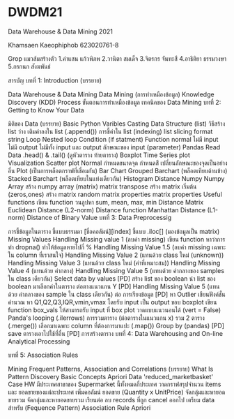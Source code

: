 # DWDM21
Data Warehouse &amp; Data Mining 2021

Khamsaen Kaeophiphob 623020761-8

Grop แมวส้มสร้างตัว
1.คำแสน แก้วพิภพ
2.วานิตา สมเด็จ
3.จิตรกร จันทะสี 
4.อาธิติยา ธรรมวงษา
5.กรกนก สังฆพันธ์  

สารบัญ
บทที่ 1: Introduction (บรรยาย)

Data Warehouse & Data Mining
Data Mining (การทำเหมืองข้อมูล)
Knowledge Discovery (KDD) Process
ขั้นตอนการทำเหมืองข้อมูล
เทคนิคของ Data Mining
บทที่ 2: Getting to Know Your Data

มิติของ Data (บรรยาย)
Basic Python
Varibles
Casting
Data Structure (list)
วิธีสร้าง list ว่าง
เติมค่าลงใน list (.append())
การชี้ค่าใน list (indexing)
list slicing
format string
Loop
Nested loop
Condition (if statment)
Function
normal
ไม่มี input
ไม่มี output
ไม่มีทั้ง input และ output
ลักษณะของ input (parameter)
Pandas
Read Data
.head() & .tail() (ดูหัวตาราง ท้ายตาราง)
Boxplot
Time Series plot
Visualization
Scatter plot
Normal
กำหนดขนาดจุด
กำหนดสี
เปลี่ยนลักษณะของจุดเป็นอย่างอื่น
Plot (เป็นการพล็อตกราฟที่เชื่อมกัน)
Bar Chart
Grouped Barchart (พล็อตเทียบด้านข้าง)
Stacked Barchart (พล็อตเทียบในแท่งเดียวกัน)
Histogram
Distance Numpy
Numpy Array
สร้าง numpy array (matrix)
matrix transpose
สร้าง matrix เริ่มต้น (zeros,ones)
สร้าง matrix random
matrix properties
matrix properties
Useful functions
เขียน function วนลูปหา sum, mean, max, min
Distance Matrix
Euclidean Distance (L2-norm)
Distance function
Manhattan Distance (L1-norm)
Distance of Binary Value
บทที่ 3: Data Preprocessig

การชี้ข้อมูลในตาราง
ชี้แบบธรรมดา [ชื่อคอลัมน์][index]
ชี้แบบ .iloc[] (มองข้อมูลเป็น matrix)
Missing Values
Handling Missing value 1 (ลบค่า missing)
เขียน function หาว่าการทำ dropna() ทำให้ข้อมูลหายไปกี่ %
Handling Missing Value 1.5 (ลบค่า missing เฉพาะใน column ที่เราสนใจ)
Handling Missing Value 2 (แทนด้วย class ใหม่ (unknown))
Handling Missing Value 3 (แทนด้วย class ใหม่ (ค่าที่เหมาะสม))
Handling Missing Value 4 (แทนด้วย ค่ากลาง)
Handling Missing Value 5 (แทนด้วย ค่ากลางของ samples ใน class เดียวกัน)
Select data by values [PD]
สร้าง list ของ boolean
นำ list ของ boolean มาเลือกค่าในตาราง
ต่อตางแนวแกน Y [PD]
Handling Missing Value 5 (แทนด้วย ค่ากลางของ sample ใน class เดียวกัน) ต่อ
การเรียงข้อมูล [PD]
หา Outlier
เขียนฟังค์ชั่น คำนวณ หา Q1,Q2,Q3,IQR,vmin,vmax โดยรับ input เป็น output ขอบ boxplot
เขียน function box_vals ให้สามารถรับ input ที่ box plot วาดแบบแนวนอนได้ (vert = False)
Panda's looping (.ilerrows)
การรวมตาราง (ต่อตารางในแนวแกน x)
รวม 2 ตาราง (.merge())
เลือกมาเฉพาะ column ที่ต้องการมาแปะ (.map())
Group by (pandas)
[PD] save ตารางเอาไปใช้ที่อื่น
[PD] การสร้างตาราง
บทที่ 4: Data Warehousing and On-line Analytical Processing

บทที่ 5: Association Rules

Mining Frequent Patterns, Association and Correlations (บรรยาย)
What Is Pattern Discovery
Basic Concepts
Apriori
Data 'reduced_marketbasket' Case
HW
มีประเทศสาขาของ Supermarket นี้ทั้งหมดกี่ประเทศ
วาดกราฟสรุปจำนวน items และ ยอดขายของแต่ละประเทศ
เพิ่มคอลัมน์ ยอดขาย (Quantity x UnitPrice)
จัดกลุ่มและหายอดขายรวม
จัดกลุ่มและหายอดขายรวม
เรียนต่อ
ลบ records ที่ถูก cancel ออกไป
เตรียม data สำหรับ (Fequence Pattern) Association Rule
Apriori
